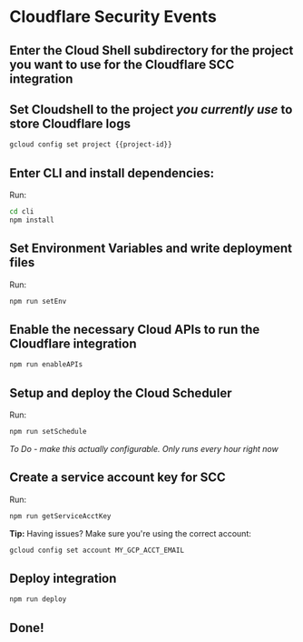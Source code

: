 # Cloudflare Security Events

## Enter the Cloud Shell subdirectory for the project you want to use for the Cloudflare SCC integration
<walkthrough-project-setup></walkthrough-project-setup>

## Set Cloudshell to the project *you currently use* to store Cloudflare logs
```sh
gcloud config set project {{project-id}}
```

## Enter CLI and install dependencies:
Run:
```bash
cd cli
npm install 
```

## Set Environment Variables and write deployment files
Run:
```bash
npm run setEnv
```

## Enable the necessary Cloud APIs to run the Cloudflare integration
```bash
npm run enableAPIs
```

## Setup and deploy the Cloud Scheduler
Run:
```bash
npm run setSchedule
```
*To Do - make this actually configurable. Only runs every hour right now*

## Create a service account key for SCC
Run:
```bash
npm run getServiceAcctKey
```

**Tip:** Having issues? Make sure you're using the correct account:
```bash
gcloud config set account MY_GCP_ACCT_EMAIL
```

## Deploy integration
```bash
npm run deploy
```


## Done!
<walkthrough-directive-name param-name="conclusion-trophy">
</walkthrough-directive-name>

